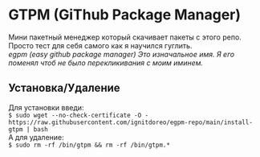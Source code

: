 # GTPM (GiThub Package Manager)
Мини пакетный менеджер который скачивает пакеты с этого репо. <br />Просто тест для себя самого как я научился гуглить. <br />
_egpm (easy github package manager) Это изначальное имя. Я его поменял чтоб не было перекликивания с моим иминем._
## Установка/Удаление
Для установки введи:<br />
`$ sudo wget --no-check-certificate -O - https://raw.githubusercontent.com/ignitdoreo/egpm-repo/main/install-gtpm | bash`<br />
А для удаление:<br />
`$ sudo rm -rf /bin/gtpm && rm -rf /bin/gtpm.*`
